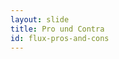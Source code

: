 ```yaml
---
layout: slide
title: Pro und Contra
id: flux-pros-and-cons
---
```

<section markdown="1">
</section>
<section markdown="1">
</section>
